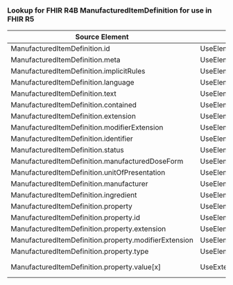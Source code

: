 ### Lookup for FHIR R4B ManufacturedItemDefinition for use in FHIR R5

| Source Element | Usage | Target |
| -------------- | ----- | ------ |
| ManufacturedItemDefinition.id | UseElementSameName | ManufacturedItemDefinition.id |
| ManufacturedItemDefinition.meta | UseElementSameName | ManufacturedItemDefinition.meta |
| ManufacturedItemDefinition.implicitRules | UseElementSameName | ManufacturedItemDefinition.implicitRules |
| ManufacturedItemDefinition.language | UseElementSameName | ManufacturedItemDefinition.language |
| ManufacturedItemDefinition.text | UseElementSameName | ManufacturedItemDefinition.text |
| ManufacturedItemDefinition.contained | UseElementSameName | ManufacturedItemDefinition.contained |
| ManufacturedItemDefinition.extension | UseElementSameName | ManufacturedItemDefinition.extension |
| ManufacturedItemDefinition.modifierExtension | UseElementSameName | ManufacturedItemDefinition.modifierExtension |
| ManufacturedItemDefinition.identifier | UseElementSameName | ManufacturedItemDefinition.identifier |
| ManufacturedItemDefinition.status | UseElementSameName | ManufacturedItemDefinition.status |
| ManufacturedItemDefinition.manufacturedDoseForm | UseElementSameName | ManufacturedItemDefinition.manufacturedDoseForm |
| ManufacturedItemDefinition.unitOfPresentation | UseElementSameName | ManufacturedItemDefinition.unitOfPresentation |
| ManufacturedItemDefinition.manufacturer | UseElementSameName | ManufacturedItemDefinition.manufacturer |
| ManufacturedItemDefinition.ingredient | UseElementSameName | ManufacturedItemDefinition.ingredient |
| ManufacturedItemDefinition.property | UseElementSameName | ManufacturedItemDefinition.property |
| ManufacturedItemDefinition.property.id | UseElementSameName | ManufacturedItemDefinition.property.id |
| ManufacturedItemDefinition.property.extension | UseElementSameName | ManufacturedItemDefinition.property.extension |
| ManufacturedItemDefinition.property.modifierExtension | UseElementSameName | ManufacturedItemDefinition.property.modifierExtension |
| ManufacturedItemDefinition.property.type | UseElementSameName | ManufacturedItemDefinition.property.type |
| ManufacturedItemDefinition.property.value[x] | UseExtension | http://hl7.org/fhir/4.3/StructureDefinition/extension-ManufacturedItemDefinition.property.value |
